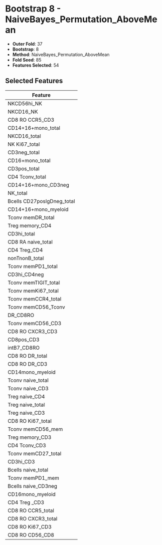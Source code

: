 # Bootstrap 8 - NaiveBayes_Permutation_AboveMean

- **Outer Fold**: 37
- **Bootstrap**: 8
- **Method**: NaiveBayes_Permutation_AboveMean
- **Fold Seed**: 85
- **Features Selected**: 54

## Selected Features

| Feature |
|---------|
| NKCD56hi_NK |
| NKCD16_NK |
| CD8 RO CCR5_CD3 |
| CD14+16+mono_total |
| NKCD16_total |
| NK Ki67_total |
| CD3neg_total |
| CD16+mono_total |
| CD3pos_total |
| CD4 Tconv_total |
| CD14+16+mono_CD3neg |
| NK_total |
| Bcells CD27posIgDneg_total |
| CD14+16+mono_myeloid |
| Tconv memDR_total |
| Treg memory_CD4 |
| CD3hi_total |
| CD8 RA naive_total |
| CD4 Treg_CD4 |
| nonTnonB_total |
| Tconv memPD1_total |
| CD3hi_CD4neg |
| Tconv memTIGIT_total |
| Tconv memKi67_total |
| Tconv memCCR4_total |
| Tconv memCD56_Tconv |
| DR_CD8RO |
| Tconv memCD56_CD3 |
| CD8 RO CXCR3_CD3 |
| CD8pos_CD3 |
| intB7_CD8RO |
| CD8 RO DR_total |
| CD8 RO DR_CD3 |
| CD14mono_myeloid |
| Tconv naive_total |
| Tconv naive_CD3 |
| Treg naive_CD4 |
| Treg naive_total |
| Treg naive_CD3 |
| CD8 RO Ki67_total |
| Tconv memCD56_mem |
| Treg memory_CD3 |
| CD4 Tconv_CD3 |
| Tconv memCD27_total |
| CD3hi_CD3 |
| Bcells naive_total |
| Tconv memPD1_mem |
| Bcells naive_CD3neg |
| CD16mono_myeloid |
| CD4 Treg _CD3 |
| CD8 RO CCR5_total |
| CD8 RO CXCR3_total |
| CD8  RO Ki67_CD3 |
| CD8 RO CD56_CD8 |
